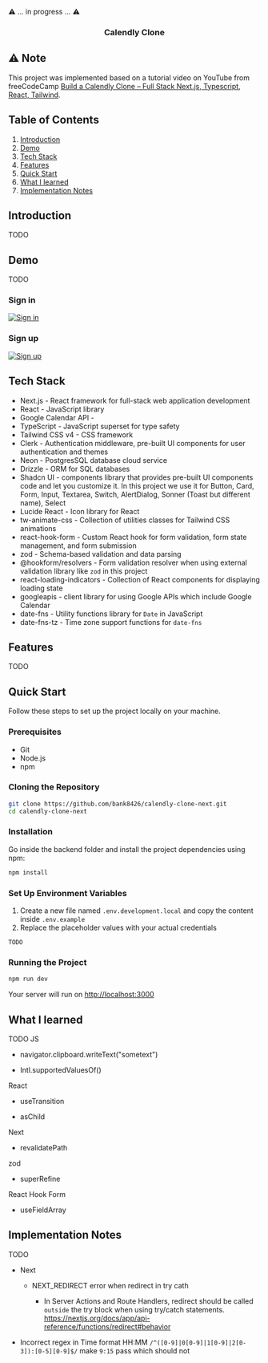 ⚠️ ... in progress ... ⚠️

<h3 align="center">Calendly Clone</h3>

## ⚠️ Note

This project was implemented based on a tutorial video on YouTube from freeCodeCamp [Build a Calendly Clone – Full Stack Next.js, Typescript, React, Tailwind](https://www.youtube.com/watch?v=cCuvlQvU1eg).

## Table of Contents

1. [Introduction](#introduction)
2. [Demo](#demo)
3. [Tech Stack](#tech-stack)
4. [Features](#features)
5. [Quick Start](#quick-start)
6. [What I learned](#learn)
7. [Implementation Notes](#note)

## <a name="introduction">Introduction</a>

TODO

## <a name="demo">Demo</a>

TODO

### Sign in

<a href="">
  <img src="public/readme/sign-in.png" alt="Sign in" />
</a>

### Sign up

<a href="">
  <img src="public/readme/sign-up.png" alt="Sign up" />
</a>

<!-- Authen user -->
<!-- Create event then Copy Link -->
<!-- Create inactive event then no one shold see it in public profile -->

<!-- Edit event -->

<!-- Delete event -->

<!-- Add availability in schedule then add overlap availability in same day  -->

<!-- Public profile then copy profile url -->

<!-- Not authen user -->

<!-- Public Profile -->

## <a name="tech-stack">Tech Stack</a>

- Next.js - React framework for full-stack web application development
- React - JavaScript library
- Google Calendar API -
- TypeScript - JavaScript superset for type safety
- Tailwind CSS v4 - CSS framework
- Clerk - Authentication middleware, pre-built UI components for user authentication and themes
- Neon - PostgresSQL database cloud service
- Drizzle - ORM for SQL databases
- Shadcn UI - components library that provides pre-built UI components code and let you customize it. In this project we use it for Button, Card, Form, Input, Textarea, Switch, AlertDialog, Sonner (Toast but different name), Select
- Lucide React - Icon library for React
- tw-animate-css - Collection of utilities classes for Tailwind CSS animations
- react-hook-form - Custom React hook for form validation, form state management, and form submission
- zod - Schema-based validation and data parsing
- @hookform/resolvers - Form validation resolver when using external validation library like `zod` in this project
- react-loading-indicators - Collection of React components for displaying loading state
- googleapis - client library for using Google APIs which include Google Calendar
- date-fns - Utility functions library for `Date` in JavaScript
- date-fns-tz - Time zone support functions for `date-fns`

## <a name="features">Features</a>

TODO

## <a name="quick-start">Quick Start</a>

Follow these steps to set up the project locally on your machine.

### Prerequisites

- Git
- Node.js
- npm

### Cloning the Repository

```bash
git clone https://github.com/bank8426/calendly-clone-next.git
cd calendly-clone-next
```

### Installation

Go inside the backend folder and install the project dependencies using npm:

```bash
npm install
```

### Set Up Environment Variables

1. Create a new file named `.env.development.local` and copy the content inside `.env.example`
2. Replace the placeholder values with your actual credentials

```env
TODO
```

### Running the Project

```bash
npm run dev
```

Your server will run on [http://localhost:3000](http://localhost:3000/)

## <a name="learn">What I learned</a>

TODO
JS

- navigator.clipboard.writeText("sometext")

- Intl.supportedValuesOf()

React

- useTransition

- asChild

Next

- revalidatePath

zod

- superRefine

React Hook Form

- useFieldArray

## <a name="note">Implementation Notes</a>

TODO

- Next

  - NEXT_REDIRECT error when redirect in try cath

    - In Server Actions and Route Handlers, redirect should be called `outside` the try block when using try/catch statements. https://nextjs.org/docs/app/api-reference/functions/redirect#behavior

- Incorrect regex in Time format HH:MM
  `/^([0-9]|0[0-9]|1[0-9]|2[0-3]):[0-5][0-9]$/` make `9:15` pass which should not
